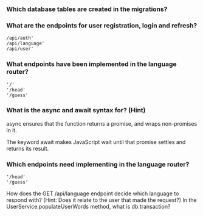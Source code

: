 ### Which database tables are created in the migrations?

### What are the endpoints for user registration, login and refresh?
```
/api/auth'
/api/language'
/api/user'
```

### What endpoints have been implemented in the language router?

```
'/'
'/head'
'/guess'

```

### What is the async and await syntax for? (Hint)

async ensures that the function returns a promise, and wraps non-promises in it.

The keyword await makes JavaScript wait until that promise settles and returns its result.

### Which endpoints need implementing in the language router?
```
'/head'
'/guess'
```




How does the GET /api/language endpoint decide which language to respond with? (Hint: Does it relate to the user that made the request?)
In the UserService.populateUserWords method, what is db.transaction?
